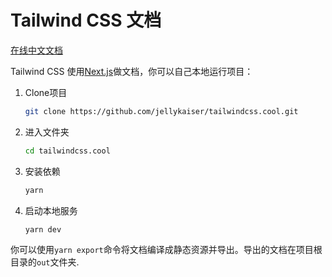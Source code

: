 # Tailwind CSS 文档

[在线中文文档](http://tailwindcss.cool)

Tailwind CSS 使用[Next.js](https://nextjs.org/)做文档，你可以自己本地运行项目：

1. Clone项目

    ```sh
    git clone https://github.com/jellykaiser/tailwindcss.cool.git
    ```

2. 进入文件夹

    ```sh
    cd tailwindcss.cool
    ```

3. 安装依赖

    ```sh
    yarn
    ```

4. 启动本地服务

    ```sh
    yarn dev
    ```

你可以使用`yarn export`命令将文档编译成静态资源并导出。导出的文档在项目根目录的`out`文件夹.
